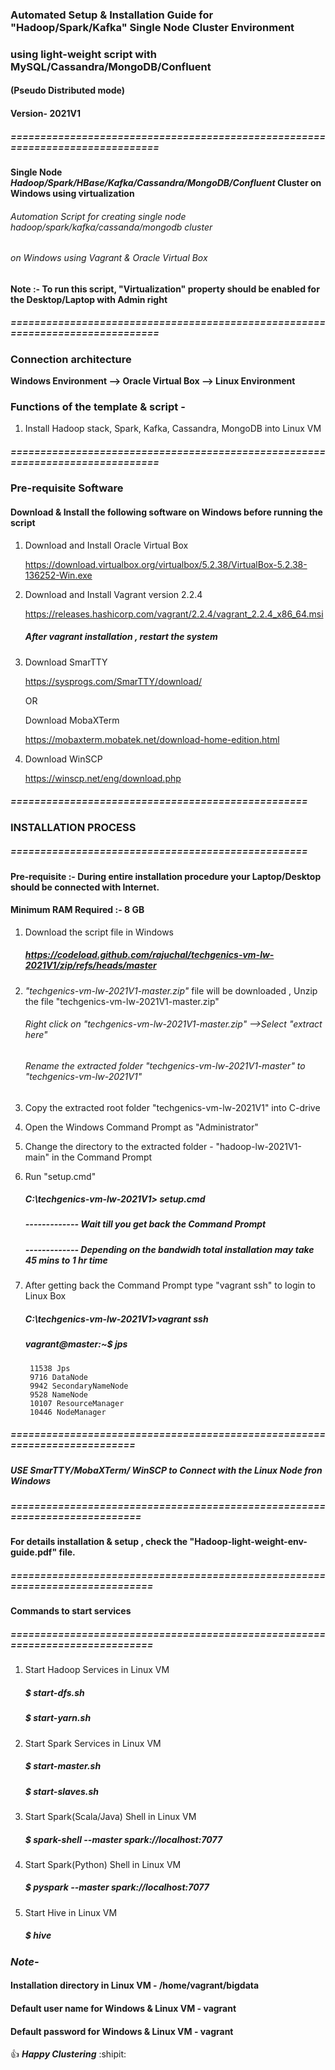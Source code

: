 ### Automated Setup & Installation Guide for "Hadoop/Spark/Kafka" Single Node Cluster Environment
### using light-weight script with MySQL/Cassandra/MongoDB/Confluent
#### (Pseudo Distributed mode)
#### Version- 2021V1
##### ==============================================================================

#### Single Node _Hadoop/Spark/HBase/Kafka/Cassandra/MongoDB/Confluent_ Cluster on Windows using virtualization

###### Automation Script for creating single node _hadoop/spark/kafka/cassanda/mongodb_ cluster 
###### on Windows using Vagrant & Oracle Virtual Box 

#### Note :- To run this script, "Virtualization" property should be enabled for the Desktop/Laptop with Admin right
##### ==============================================================================
### Connection architecture

**Windows Environment --> Oracle Virtual Box --> Linux Environment**

### Functions of the template & script -
1. Install Hadoop stack, Spark, Kafka, Cassandra, MongoDB into Linux VM

##### ==============================================================================
### Pre-requisite Software
#### Download & Install the following software on Windows before running the script

1. Download and Install Oracle Virtual Box
   	
	https://download.virtualbox.org/virtualbox/5.2.38/VirtualBox-5.2.38-136252-Win.exe

2. Download and Install Vagrant version 2.2.4
  
	https://releases.hashicorp.com/vagrant/2.2.4/vagrant_2.2.4_x86_64.msi
  
      ##### After vagrant installation , restart the system
	
3. Download SmarTTY

	https://sysprogs.com/SmarTTY/download/
	
	OR
	
	Download MobaXTerm
	
	https://mobaxterm.mobatek.net/download-home-edition.html

4. Download WinSCP

	https://winscp.net/eng/download.php
	

	
##### ==================================================
###  INSTALLATION PROCESS
##### ==================================================

#### Pre-requisite :- During entire installation procedure your Laptop/Desktop should be connected with Internet.
#### Minimum RAM Required :- 8 GB

1. Download the script file in Windows

   #####   https://codeload.github.com/rajuchal/techgenics-vm-lw-2021V1/zip/refs/heads/master

2. _"techgenics-vm-lw-2021V1-master.zip"_ file will be downloaded , Unzip the file "techgenics-vm-lw-2021V1-master.zip"
   ######  Right click on "techgenics-vm-lw-2021V1-master.zip" -->Select "extract here"
   ######  Rename the extracted folder "techgenics-vm-lw-2021V1-master" to "techgenics-vm-lw-2021V1"

3. Copy the extracted root folder "techgenics-vm-lw-2021V1" into C-drive

4. Open the Windows Command Prompt as "Administrator"

5. Change the directory to the extracted folder - "hadoop-lw-2021V1-main" in the Command Prompt

6. Run "setup.cmd"

   ##### C:\techgenics-vm-lw-2021V1> setup.cmd

   ##### ------------- Wait till you get back the Command Prompt
   ##### ------------- Depending on the bandwidh total installation may take 45 mins to 1 hr time

6. After getting back the Command Prompt type "vagrant ssh" to login to Linux Box

   ##### C:\techgenics-vm-lw-2021V1>vagrant ssh

   ##### vagrant@master:~$ jps
		11538 Jps
		9716 DataNode
		9942 SecondaryNameNode
		9528 NameNode
		10107 ResourceManager
		10446 NodeManager

##### ==========================================================================
##### USE SmarTTY/MobaXTerm/ WinSCP to Connect with the Linux Node fron Windows

##### ===========================================================================

#### For details installation & setup , check the "Hadoop-light-weight-env-guide.pdf" file.

##### =============================================================================

#### Commands to start services

##### =============================================================================

1. Start Hadoop Services in Linux VM
    ##### $ start-dfs.sh
    ##### $ start-yarn.sh

2. Start Spark Services in Linux VM
    ##### $ start-master.sh
    ##### $ start-slaves.sh

3. Start Spark(Scala/Java) Shell  in Linux VM

    ##### $ spark-shell --master spark://localhost:7077

4. Start Spark(Python) Shell  in Linux VM

    ##### $ pyspark --master spark://localhost:7077

5. Start Hive  in Linux VM

    ##### $ hive

### *Note-*
#### Installation directory in Linux VM - /home/vagrant/bigdata
#### Default user name for Windows & Linux VM - vagrant
#### Default password for Windows & Linux VM - vagrant

:+1: **_Happy Clustering_** :shipit:
